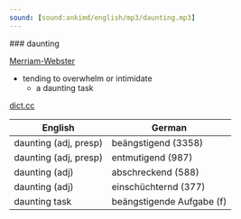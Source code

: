 ```yaml
---
sound: [sound:ankimd/english/mp3/daunting.mp3]
---
```


\### daunting

[Merriam-Webster](https://www.merriam-webster.com/dictionary/daunting)

- tending to overwhelm or intimidate
    - a daunting task

[dict.cc](https://www.dict.cc/daunting)

| English        | German       |
| -------------- | ------------ |
| daunting (adj, presp) | beängstigend (3358) |
| daunting (adj, presp) | entmutigend (987) |
| daunting (adj) | abschreckend (588) |
| daunting (adj) | einschüchternd (377) |
| daunting task | beängstigende Aufgabe (f) |
